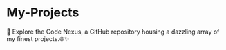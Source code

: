 # My-Projects
🚀 Explore the Code Nexus, a GitHub repository housing a dazzling array of my finest projects.🌐✨
